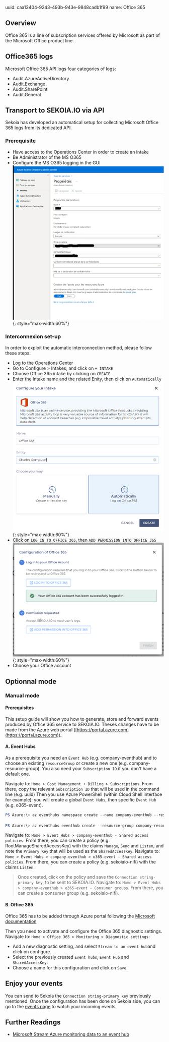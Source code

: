 uuid: caa13404-9243-493b-943e-9848cadb1f99
name: Office 365

## Overview

Office 365 is a line of subscription services offered by Microsoft as part of the Microsoft Office product line.

## Office365 logs

Microsoft Office 365 API logs four categories of logs:

- Audit.AzureActiveDirectory
- Audit.Exchange
- Audit.SharePoint
- Audit.General


## Transport to SEKOIA.IO via API

Sekoia has developed an automatical setup for collecting Microsoft Office 365 logs from its dedicated API.

### Prerequisite

- Have access to the Operations Center in order to create an intake
- Be Administrator of the MS O365
- Configure the MS O365 logging in the GUI
![SEKOIA.IO Operations Center O365 intake](../assets/tenant_o365.png){: style="max-width:60%"}

### Interconnexion set-up

In order to exploit the automatic interconnection method, please follow these steps:

- Log to the Operations Center
- Go to Configure > Intakes, and click on `+ INTAKE`
- Choose Office 365 intake by clicking on `CREATE`
- Enter the Intake name and the related Enity, then click on `Automatically`
![SEKOIA.IO Operations Center O365 intake](../assets/intake_creation_o365.png){: style="max-width:60%"}
- Click on `LOG IN TO OFFICE 365`, then `ADD PERMISSION INTO OFFICE 365`
![SEKOIA.IO Operations Center O365 intake](../assets/intake_creation_o365_access.png){: style="max-width:60%"}
- Choose your Office account

## Optionnal mode

### Manual mode

#### Prerequisites

This setup guide will show you how to generate, store and forward events produced by Office 365 service to SEKOIA.IO.
Theses changes have to be made from the Azure web portal ([https://portal.azure.com](https://portal.azure.com)).

#### A. Event Hubs

As a prerequisite you need an `Event Hub` (e.g. company-eventhub) and to choose an existing `resourceGroup` or create a new one (e.g. company-resource-group).
You also need your `Subscription ID` if you don't have a default one.

Navigate to: `Home > Cost Management + Billing > Subscriptions`. From there, copy the relevant `Subscription ID` that will be used in the command line (e.g. uuid)
Then you use Azure PowerShell (within Cloud Shell interface for example): you will create a global `Event Hubs`, then specific `Event Hub` (e.g. o365-event).
```powershell
PS Azure:\> az eventhubs namespace create --name company-eventhub --resource-group company-resource-group --enable-kafka true --subscription uuid

PS Azure:\> az eventhubs eventhub create --resource-group company-resource-group --namespace-name company-eventhub --name o365-event --message-retention 3 --partition-count 4 --subscription uuid
```

Navigate to: `Home > Event Hubs > company-eventhub - Shared access policies`. From there, you can create a policy (e.g. RootManageSharedAccessKey) with the claims `Manage`, `Send` and `Listen`, and note the `Primary Key` that will be used as the `SharedAccessKey`.
Navigate to: `Home > Event Hubs > company-eventhub > o365-event - Shared access policies`. From there, you can create a policy (e.g. sekoiaio-nifi) with the claims `Listen`.
> Once created, click on the policy and save the `Connection string-primary key`, to be sent to SEKOIA.IO.
Navigate to: `Home > Event Hubs > company-eventhub > o365-event - Consumer groups`. From there, you can create a consumer group (e.g. sekoiaio-nifi).

#### B. Office 365

Office 365 has to be added through Azure portal following the [Microsoft documentation](https://docs.microsoft.com/en-us/azure/azure-monitor/insights/solution-office-365)

Then you need to activate and configure the Office 365 diagnostic settings.
Navigate to: `Home > Office 365 > Monitoring > Diagnostic settings`:
- Add a new diagnostic setting, and select `Stream to an event hub`and click on configure.
- Select the previously created `Event hubs`, `Event Hub` and `SharedAccessKey`.
- Choose a name for this configuration and click on `Save`.


## Enjoy your events

You can send to Sekoia the `Connection string-primary key` previously mentioned.
Once the configuration has been done on Sekoia side, you can go to the [events page](https://app.sekoia.io/sic/events) to watch your incoming events.

## Further Readings
- [Microsoft Stream Azure monitoring data to an event hub](https://docs.microsoft.com/en-us/azure/azure-monitor/platform/stream-monitoring-data-event-hubs)
